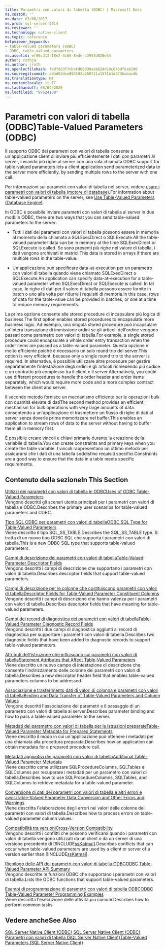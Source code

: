 ```yaml
---
title: Parametri con valori di tabella (ODBC) | Microsoft Docs
ms.custom: ''
ms.date: 03/06/2017
ms.prod: sql-server-2014
ms.reviewer: ''
ms.technology: native-client
ms.topic: reference
helpviewer_keywords:
- table-valued parameters (ODBC)
- ODBC, table-valued parameters
ms.assetid: ef06cd13-18e2-4c65-8ede-c3955d820e54
author: rothja
ms.author: jroth
ms.openlocfilehash: fedfd63f7cbafd68d39aeb62dd29c046df8ab100
ms.sourcegitcommit: ad4d92dce894592a259721a1571b1d8736abacdb
ms.translationtype: MT
ms.contentlocale: it-IT
ms.lasthandoff: 08/04/2020
ms.locfileid: "87624100"
---
```

# <a name="table-valued-parameters-odbc"></a><span data-ttu-id="74109-102">Parametri con valori di tabella (ODBC)</span><span class="sxs-lookup"><span data-stu-id="74109-102">Table-Valued Parameters (ODBC)</span></span>
  <span data-ttu-id="74109-103">Il supporto ODBC dei parametri con valori di tabella consente a un'applicazione client di inviare più efficientemente i dati con parametri al server, inviando più righe al server con una sola chiamata.</span><span class="sxs-lookup"><span data-stu-id="74109-103">ODBC support for table-valued parameters lets a client application send parameterized data to the server more efficiently, by sending multiple rows to the server with one call.</span></span>  
  
 <span data-ttu-id="74109-104">Per informazioni sui parametri con valori di tabella nel server, vedere [usare i parametri con valori di tabella &#40;motore di database&#41;](../tables/use-table-valued-parameters-database-engine.md).</span><span class="sxs-lookup"><span data-stu-id="74109-104">For information about table-valued parameters on the server, see [Use Table-Valued Parameters &#40;Database Engine&#41;](../tables/use-table-valued-parameters-database-engine.md).</span></span>  
  
 <span data-ttu-id="74109-105">In ODBC è possibile inviare parametri con valori di tabella al server in due modi:</span><span class="sxs-lookup"><span data-stu-id="74109-105">In ODBC, there are two ways that you can send table-valued parameters to the server:</span></span>  
  
-   <span data-ttu-id="74109-106">Tutti i dati dei parametri con valori di tabella possono essere in memoria al momento della chiamata a SQLExecDirect o SQLExecute.</span><span class="sxs-lookup"><span data-stu-id="74109-106">All the table-valued parameter data can be in memory at the time SQLExecDirect or SQLExecute is called.</span></span> <span data-ttu-id="74109-107">Se sono presenti più righe nel valore di tabella, i dati vengono archiviati in matrici.</span><span class="sxs-lookup"><span data-stu-id="74109-107">This data is stored in arrays if there are multiple rows in the table-value.</span></span>  
  
-   <span data-ttu-id="74109-108">Un'applicazione può specificare data-at-execution per un parametro con valori di tabella quando viene chiamato SQLExecDirect o SQLExecute.</span><span class="sxs-lookup"><span data-stu-id="74109-108">An application can specify data-at-execution for a table-valued parameter when SQLExecDirect or SQLExecute is called.</span></span> <span data-ttu-id="74109-109">In tal caso, le righe di dati per il valore di tabella possono essere fornite in batch o uno alla volta per ridurre i requisiti di memoria.</span><span class="sxs-lookup"><span data-stu-id="74109-109">In this case, rows of data for the table-value can be provided in batches, or one at a time to reduce memory requirements.</span></span>  
  
 <span data-ttu-id="74109-110">La prima opzione consente alle stored procedure di incapsulare più logica di business.</span><span class="sxs-lookup"><span data-stu-id="74109-110">The first option enables stored procedures to encapsulate more business logic.</span></span> <span data-ttu-id="74109-111">Ad esempio, una singola stored procedure può incapsulare un'intera transazione di immissione ordini se gli articoli dell'ordine vengono passati come parametro con valori di tabella.</span><span class="sxs-lookup"><span data-stu-id="74109-111">For example, a single stored procedure could encapsulate a whole order entry transaction when the order items are passed as a table-valued parameter.</span></span> <span data-ttu-id="74109-112">Questa opzione è molto efficiente poiché è necessario un solo round trip del server.</span><span class="sxs-lookup"><span data-stu-id="74109-112">This option is very efficient, because only a single round trip to the server is required.</span></span> <span data-ttu-id="74109-113">In alternativa, è possibile utilizzare altre procedure per gestire separatamente l'intestazione degli ordini e gli articoli richiedendo più codice e un contratto più complesso tra il client e il server.</span><span class="sxs-lookup"><span data-stu-id="74109-113">Alternatively, you could use different procedures to handle the order header and order items separately, which would require more code and a more complex contract between the client and server.</span></span>  
  
 <span data-ttu-id="74109-114">Il secondo metodo fornisce un meccanismo efficiente per le operazioni bulk con quantità elevate di dati</span><span class="sxs-lookup"><span data-stu-id="74109-114">The second method provides an efficient mechanism for bulk operations with very large amounts of data.</span></span> <span data-ttu-id="74109-115">consentendo a un'applicazione di trasmettere un flusso di righe di dati al server senza doverle prima memorizzare nel buffer.</span><span class="sxs-lookup"><span data-stu-id="74109-115">This enables an application to stream rows of data to the server without having to buffer them all in memory first.</span></span>  
  
 <span data-ttu-id="74109-116">È possibile creare vincoli e chiavi primarie durante la creazione della variabile di tabella.</span><span class="sxs-lookup"><span data-stu-id="74109-116">You can create constraints and primary keys when you create the table variable.</span></span> <span data-ttu-id="74109-117">I vincoli rappresentano un ottimo metodo per assicurarsi che i dati di una tabella soddisfino requisiti specifici.</span><span class="sxs-lookup"><span data-stu-id="74109-117">Constraints are a good way to ensure that the data in a table meets specific requirements.</span></span>  
  
## <a name="in-this-section"></a><span data-ttu-id="74109-118">Contenuto della sezione</span><span class="sxs-lookup"><span data-stu-id="74109-118">In This Section</span></span>  
 [<span data-ttu-id="74109-119">Utilizzi dei parametri con valori di tabella in ODBC</span><span class="sxs-lookup"><span data-stu-id="74109-119">Uses of ODBC Table-Valued Parameters</span></span>](uses-of-odbc-table-valued-parameters.md)  
 <span data-ttu-id="74109-120">Vengono descritti gli scenari utente principali per i parametri con valori di tabella e ODBC.</span><span class="sxs-lookup"><span data-stu-id="74109-120">Describes the primary user scenarios for table-valued parameters and ODBC.</span></span>  
  
 [<span data-ttu-id="74109-121">Tipo SQL ODBC per parametri con valori di tabella</span><span class="sxs-lookup"><span data-stu-id="74109-121">ODBC SQL Type for Table-Valued Parameters</span></span>](odbc-sql-type-for-table-valued-parameters.md)  
 <span data-ttu-id="74109-122">Viene descritto il tipo SQL_SS_TABLE.</span><span class="sxs-lookup"><span data-stu-id="74109-122">Describes the SQL_SS_TABLE type.</span></span> <span data-ttu-id="74109-123">Si tratta di un nuovo tipo ODBC SQL che supporta i parametri con valori di tabella.</span><span class="sxs-lookup"><span data-stu-id="74109-123">This is a new ODBC SQL type that supports table-valued parameters.</span></span>  
  
 [<span data-ttu-id="74109-124">Campi di descrizione dei parametri con valori di tabella</span><span class="sxs-lookup"><span data-stu-id="74109-124">Table-Valued Parameter Descriptor Fields</span></span>](table-valued-parameter-descriptor-fields.md)  
 <span data-ttu-id="74109-125">Vengono descritti i campi di descrizione che supportano i parametri con valori di tabella.</span><span class="sxs-lookup"><span data-stu-id="74109-125">Describes descriptor fields that support table-valued parameters.</span></span>  
  
 [<span data-ttu-id="74109-126">Campi di descrizione per le colonne che costituiscono parametri con valori di tabella</span><span class="sxs-lookup"><span data-stu-id="74109-126">Descriptor Fields for Table-Valued Parameter Constituent Columns</span></span>](descriptor-fields-for-table-valued-parameter-constituent-columns.md)  
 <span data-ttu-id="74109-127">Vengono descritti i campi di descrizione che hanno valenza per i parametri con valori di tabella.</span><span class="sxs-lookup"><span data-stu-id="74109-127">Describes descriptor fields that have meaning for table-valued parameters.</span></span>  
  
 [<span data-ttu-id="74109-128">Campi dei record di diagnostica dei parametri con valori di tabella</span><span class="sxs-lookup"><span data-stu-id="74109-128">Table-Valued Parameter Diagnostic Record Fields</span></span>](table-valued-parameter-diagnostic-record-fields.md)  
 <span data-ttu-id="74109-129">Vengono descritti i due campi di diagnostica aggiunti ai record di diagnostica per supportare i parametri con valori di tabella.</span><span class="sxs-lookup"><span data-stu-id="74109-129">Describes two diagnostic fields that have been added to diagnostic records to support table-valued parameters.</span></span>  
  
 [<span data-ttu-id="74109-130">Attributi dell'istruzione che influiscono sui parametri con valori di tabella</span><span class="sxs-lookup"><span data-stu-id="74109-130">Statement Attributes that Affect Table-Valued Parameters</span></span>](statement-attributes-that-affect-table-valued-parameters.md)  
 <span data-ttu-id="74109-131">Viene descritto un nuovo campo di intestazione di descrizione che consente l'indirizzamento delle colonne dei parametri con valori di tabella.</span><span class="sxs-lookup"><span data-stu-id="74109-131">Describes a new descriptor header field that enables table-valued parameters columns to be addressed.</span></span>  
  
 [<span data-ttu-id="74109-132">Associazione e trasferimento dati di valori di colonna e parametri con valori di tabella</span><span class="sxs-lookup"><span data-stu-id="74109-132">Binding and Data Transfer of Table-Valued Parameters and Column Values</span></span>](binding-and-data-transfer-of-table-valued-parameters-and-column-values.md)  
 <span data-ttu-id="74109-133">Vengono descritti l'associazione dei parametri e il passaggio di un parametro con valori di tabella al server.</span><span class="sxs-lookup"><span data-stu-id="74109-133">Describes parameter binding and how to pass a table-valued parameter to the server.</span></span>  
  
 [<span data-ttu-id="74109-134">Metadati del parametro con valori di tabella per le istruzioni preparate</span><span class="sxs-lookup"><span data-stu-id="74109-134">Table-Valued Parameter Metadata for Prepared Statements</span></span>](table-valued-parameter-metadata-for-prepared-statements.md)  
 <span data-ttu-id="74109-135">Viene descritto il modo in cui un'applicazione può ottenere i metadati per una chiamata alla procedura preparata.</span><span class="sxs-lookup"><span data-stu-id="74109-135">Describes how an application can obtain metadata for a prepared procedure call.</span></span>  
  
 [<span data-ttu-id="74109-136">Metadati aggiuntivi dei parametri con valori di tabella</span><span class="sxs-lookup"><span data-stu-id="74109-136">Additional Table-Valued Parameter Metadata</span></span>](additional-table-valued-parameter-metadata.md)  
 <span data-ttu-id="74109-137">Viene descritto come utilizzare SQLProcedureColumns, SQLTables e SQLColumns per recuperare i metadati per un parametro con valori di tabella.</span><span class="sxs-lookup"><span data-stu-id="74109-137">Describes how to use SQLProcedureColumns, SQLTables, and SQLColumns to retrieve metadata for a table-valued parameter.</span></span>  
  
 [<span data-ttu-id="74109-138">Conversione di dati dei parametri con valori di tabella e altri errori e avvisi</span><span class="sxs-lookup"><span data-stu-id="74109-138">Table-Valued Parameter Data Conversion and Other Errors and Warnings</span></span>](table-valued-parameter-data-conversion-and-other-errors-and-warnings.md)  
 <span data-ttu-id="74109-139">Viene descritta l'elaborazione degli errori nei valori delle colonne dei parametri con valori di tabella.</span><span class="sxs-lookup"><span data-stu-id="74109-139">Describes how to process errors on table-valued parameter column values.</span></span>  
  
 [<span data-ttu-id="74109-140">Compatibilità tra versioni</span><span class="sxs-lookup"><span data-stu-id="74109-140">Cross-Version Compatibility</span></span>](cross-version-compatibility.md)  
 <span data-ttu-id="74109-141">Vengono descritti i conflitti che possono verificarsi quando i parametri con valori di tabella vengono utilizzati da un client o da un server di una versione precedente di [!INCLUDE[ssKatmai](../../includes/sskatmai-md.md)].</span><span class="sxs-lookup"><span data-stu-id="74109-141">Describes conflicts that can occur when table-valued parameters are used by a client or server of a version earlier than [!INCLUDE[ssKatmai](../../includes/sskatmai-md.md)].</span></span>  
  
 [<span data-ttu-id="74109-142">Riepilogo delle API dei parametri con valori di tabella ODBC</span><span class="sxs-lookup"><span data-stu-id="74109-142">ODBC Table-Valued Parameter API Summary</span></span>](odbc-table-valued-parameter-api-summary.md)  
 <span data-ttu-id="74109-143">Vengono descritte le funzioni ODBC che supportano i parametri con valori di tabella.</span><span class="sxs-lookup"><span data-stu-id="74109-143">Lists the ODBC functions that support table-valued parameters.</span></span>  
  
 [<span data-ttu-id="74109-144">Esempi di programmazione di parametri con valori di tabella ODBC</span><span class="sxs-lookup"><span data-stu-id="74109-144">ODBC Table-Valued Parameter Programming Examples</span></span>](../../database-engine/dev-guide/odbc-table-valued-parameter-programming-examples.md)  
 <span data-ttu-id="74109-145">Viene descritta l'esecuzione delle attività più comuni.</span><span class="sxs-lookup"><span data-stu-id="74109-145">Describes how to perform common tasks.</span></span>  
  
## <a name="see-also"></a><span data-ttu-id="74109-146">Vedere anche</span><span class="sxs-lookup"><span data-stu-id="74109-146">See Also</span></span>  
 <span data-ttu-id="74109-147">[SQL Server Native Client &#40;ODBC&#41;](../native-client/odbc/sql-server-native-client-odbc.md) </span><span class="sxs-lookup"><span data-stu-id="74109-147">[SQL Server Native Client &#40;ODBC&#41;](../native-client/odbc/sql-server-native-client-odbc.md) </span></span>  
 [<span data-ttu-id="74109-148">Parametri con valori di tabella &#40;SQL Server Native Client&#41;</span><span class="sxs-lookup"><span data-stu-id="74109-148">Table-Valued Parameters &#40;SQL Server Native Client&#41;</span></span>](../native-client/features/table-valued-parameters-sql-server-native-client.md)  
  
  
